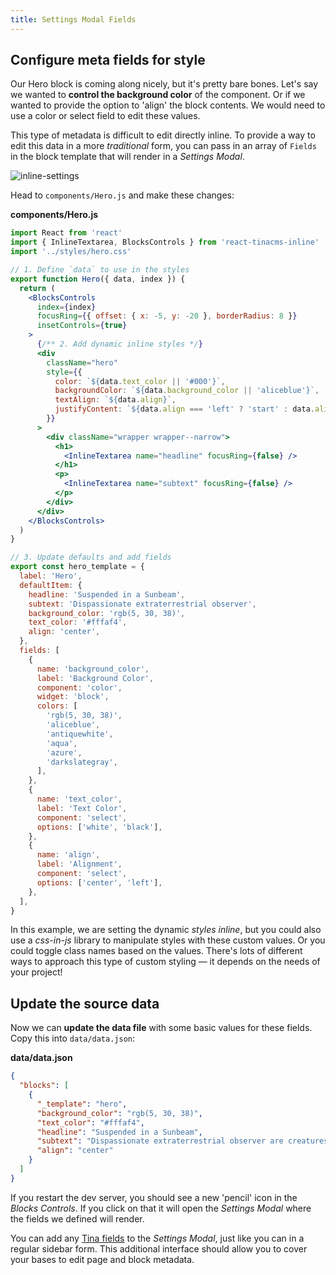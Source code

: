 ```yaml
---
title: Settings Modal Fields
---
```


## Configure meta fields for style

Our Hero block is coming along nicely, but it's pretty bare bones. Let's say we wanted to **control the background color** of the component. Or if we wanted to provide the option to 'align' the block contents. We would need to use a color or select field to edit these values.

This type of metadata is difficult to edit directly inline. To provide a way to edit this data in a more _traditional_ form, you can pass in an array of `Fields` in the block template that will render in a _Settings Modal_.

![inline-settings](/img/inline-editing-guide/settings-modal.png)

Head to `components/Hero.js` and make these changes:

**components/Hero.js**

```jsx
import React from 'react'
import { InlineTextarea, BlocksControls } from 'react-tinacms-inline'
import '../styles/hero.css'

// 1. Define `data` to use in the styles
export function Hero({ data, index }) {
  return (
    <BlocksControls
      index={index}
      focusRing={{ offset: { x: -5, y: -20 }, borderRadius: 8 }}
      insetControls={true}
    >
      {/** 2. Add dynamic inline styles */}
      <div
        className="hero"
        style={{
          color: `${data.text_color || '#000'}`,
          backgroundColor: `${data.background_color || 'aliceblue'}`,
          textAlign: `${data.align}`,
          justifyContent: `${data.align === 'left' ? 'start' : data.align}`,
        }}
      >
        <div className="wrapper wrapper--narrow">
          <h1>
            <InlineTextarea name="headline" focusRing={false} />
          </h1>
          <p>
            <InlineTextarea name="subtext" focusRing={false} />
          </p>
        </div>
      </div>
    </BlocksControls>
  )
}

// 3. Update defaults and add fields
export const hero_template = {
  label: 'Hero',
  defaultItem: {
    headline: 'Suspended in a Sunbeam',
    subtext: 'Dispassionate extraterrestrial observer',
    background_color: 'rgb(5, 30, 38)',
    text_color: '#fffaf4',
    align: 'center',
  },
  fields: [
    {
      name: 'background_color',
      label: 'Background Color',
      component: 'color',
      widget: 'block',
      colors: [
        'rgb(5, 30, 38)',
        'aliceblue',
        'antiquewhite',
        'aqua',
        'azure',
        'darkslategray',
      ],
    },
    {
      name: 'text_color',
      label: 'Text Color',
      component: 'select',
      options: ['white', 'black'],
    },
    {
      name: 'align',
      label: 'Alignment',
      component: 'select',
      options: ['center', 'left'],
    },
  ],
}
```

In this example, we are setting the dynamic _styles inline_, but you could also use a _css-in-js_ library to manipulate styles with these custom values. Or you could toggle class names based on the values. There's lots of different ways to approach this type of custom styling — it depends on the needs of your project!

## Update the source data

Now we can **update the data file** with some basic values for these fields. Copy this into `data/data.json`:

**data/data.json**

```json
{
  "blocks": [
    {
      "_template": "hero",
      "background_color": "rgb(5, 30, 38)",
      "text_color": "#fffaf4",
      "headline": "Suspended in a Sunbeam",
      "subtext": "Dispassionate extraterrestrial observer are creatures of the cosmos courage of our questions inconspicuous motes of rock and gas a mote of dust suspended in a sunbeam great turbulent clouds.",
      "align": "center"
    }
  ]
}
```

If you restart the dev server, you should see a new 'pencil' icon in the _Blocks Controls_. If you click on that it will open the _Settings Modal_ where the fields we defined will render.

You can add any [Tina fields](https://tinacms.org/docs/fields) to the _Settings Modal_, just like you can in a regular sidebar form. This additional interface should allow you to cover your bases to edit page and block metadata.

<!-- *Note:* the color field is pretty janky with the settings modal. We either need to fix it or use another example. -->
